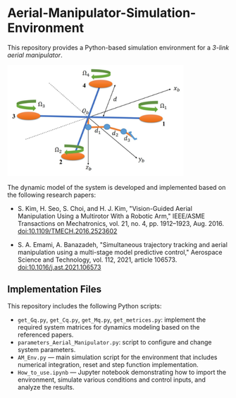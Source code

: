 # Aerial-Manipulator-Simulation-Environment
This repository provides a Python-based simulation environment for a *3-link aerial manipulator*. 

<img src="Aerial_Manipulator.png" width="400">

The dynamic model of the system is developed and implemented based on the following research papers:

- S. Kim, H. Seo, S. Choi, and H. J. Kim, "Vision-Guided Aerial Manipulation Using a Multirotor With a Robotic Arm," IEEE/ASME Transactions on Mechatronics, vol. 21, no. 4, pp. 1912–1923, Aug. 2016. [doi:10.1109/TMECH.2016.2523602](doi:10.1109/TMECH.2016.2523602)

- S. A. Emami, A. Banazadeh, "Simultaneous trajectory tracking and aerial manipulation using a multi-stage model predictive control," Aerospace Science and Technology, vol. 112, 2021, article 106573. [doi:10.1016/j.ast.2021.106573](doi:10.1016/j.ast.2021.106573)

## Implementation Files
This repository includes the following Python scripts:

- `get_Gq.py`, `get_Cq.py`, `get_Mq.py`, `get_metrices.py`: implement the required system matrices for dynamics modeling based on the referenced papers.
- `parameters_Aerial_Manipulator.py`: script to configure and change system parameters.
- `AM_Env.py` — main simulation script for the environment that includes numerical integration, reset and step function implementation.
- `How_to_use.ipynb` — Jupyter notebook demonstrating how to import the environment, simulate various conditions and control inputs, and analyze the results.
